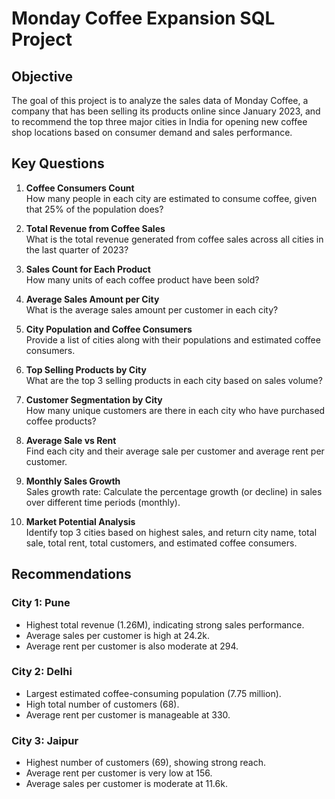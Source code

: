 # Monday Coffee Expansion SQL Project

## Objective

The goal of this project is to analyze the sales data of Monday Coffee, a company that has been selling its products online since January 2023, and to recommend the top three major cities in India for opening new coffee shop locations based on consumer demand and sales performance.

## Key Questions

1. **Coffee Consumers Count**  
   How many people in each city are estimated to consume coffee, given that 25% of the population does?

2. **Total Revenue from Coffee Sales**  
   What is the total revenue generated from coffee sales across all cities in the last quarter of 2023?

3. **Sales Count for Each Product**  
   How many units of each coffee product have been sold?

4. **Average Sales Amount per City**  
   What is the average sales amount per customer in each city?

5. **City Population and Coffee Consumers**  
   Provide a list of cities along with their populations and estimated coffee consumers.

6. **Top Selling Products by City**  
   What are the top 3 selling products in each city based on sales volume?

7. **Customer Segmentation by City**  
   How many unique customers are there in each city who have purchased coffee products?

8. **Average Sale vs Rent**  
   Find each city and their average sale per customer and average rent per customer.

9. **Monthly Sales Growth**  
   Sales growth rate: Calculate the percentage growth (or decline) in sales over different time periods (monthly).

10. **Market Potential Analysis**  
    Identify top 3 cities based on highest sales, and return city name, total sale, total rent, total customers, and estimated coffee consumers.

## Recommendations

### City 1: Pune
- Highest total revenue (1.26M), indicating strong sales performance.
- Average sales per customer is high at 24.2k.
- Average rent per customer is also moderate at 294.

### City 2: Delhi
- Largest estimated coffee-consuming population (7.75 million).
- High total number of customers (68).
- Average rent per customer is manageable at 330.

### City 3: Jaipur
- Highest number of customers (69), showing strong reach.
- Average rent per customer is very low at 156.
- Average sales per customer is moderate at 11.6k.
